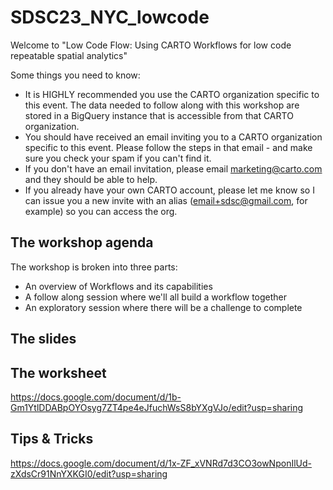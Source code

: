 # SDSC23_NYC_lowcode

Welcome to "Low Code Flow: Using CARTO Workflows for low code repeatable spatial analytics"

Some things you need to know:
* It is HIGHLY recommended you use the CARTO organization specific to this event. The data needed to follow along with this workshop are stored in a BigQuery instance that is accessible from that CARTO organization.
* You should have received an email inviting you to a CARTO organization specific to this event. Please follow the steps in that email -  and make sure you check your spam if you can't find it.
* If you don't have an email invitation, please email marketing@carto.com and they should be able to help.
* If you already have your own CARTO account, please let me know so I can issue you a new invite with an alias (email+sdsc@gmail.com, for example) so you can access the org.

## The workshop agenda
The workshop is broken into three parts:
* An overview of Workflows and its capabilities
* A follow along session where we'll all build a workflow together
* An exploratory session where there will be a challenge to complete

## The slides

## The worksheet
https://docs.google.com/document/d/1b-Gm1YtlDDABpOYOsyg7ZT4pe4eJfuchWsS8bYXgVJo/edit?usp=sharing
## Tips & Tricks
https://docs.google.com/document/d/1x-ZF_xVNRd7d3CO3owNponIlUd-zXdsCr91NnYXKGI0/edit?usp=sharing
